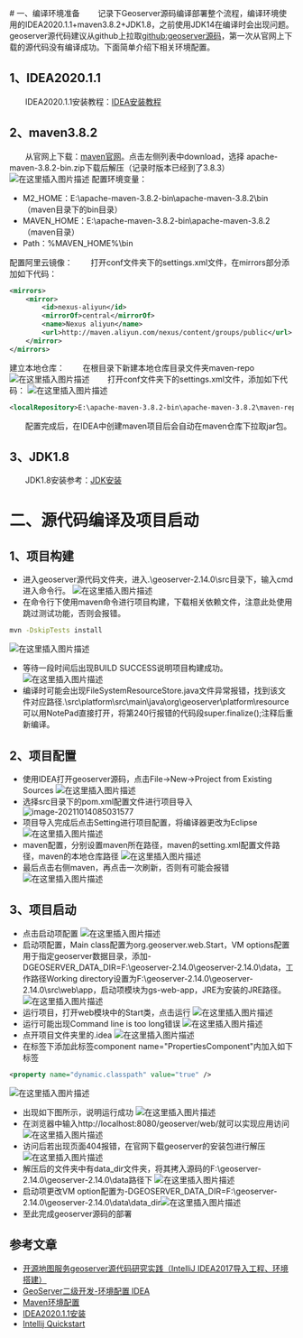 ﻿﻿# 一、编译环境准备
&#8195;&#8195;记录下Geoserver源码编译部署整个流程，编译环境使用的IDEA2020.1.1+maven3.8.2+JDK1.8，之前使用JDK14在编译时会出现问题。geoserver源代码建议从github上拉取[github:geoserver源码](https://github.com/geoserver/geoserver)，第一次从官网上下载的源代码没有编译成功。下面简单介绍下相关环境配置。
## 1、IDEA2020.1.1
&#8195;&#8195;IDEA2020.1.1安装教程：[IDEA安装教程](https://www.bilibili.com/video/BV1NK4y1P76F?share_source=copy_web)
## 2、maven3.8.2
&#8195;&#8195;从官网上下载：[maven官网](https://maven.apache.org/)。点击左侧列表中download，选择	apache-maven-3.8.2-bin.zip下载后解压（记录时版本已经到了3.8.3）
![在这里插入图片描述](https://img-blog.csdnimg.cn/24c152d6c9634806a98e897abccc1cee.png?x-oss-process=image/watermark,type_ZHJvaWRzYW5zZmFsbGJhY2s,shadow_50,text_Q1NETiBAUGFwZXJUaWdlcjIzMw==,size_20,color_FFFFFF,t_70,g_se,x_16)
配置环境变量：
* M2_HOME：E:\apache-maven-3.8.2-bin\apache-maven-3.8.2\bin（maven目录下的bin目录）
* MAVEN_HOME：E:\apache-maven-3.8.2-bin\apache-maven-3.8.2（maven目录）
* Path：%MAVEN_HOME%\bin

配置阿里云镜像：
&#8195;&#8195;打开conf文件夹下的settings.xml文件，在mirrors部分添加如下代码：

```xml
<mirrors>
    <mirror>
        <id>nexus-aliyun</id>
        <mirrorOf>central</mirrorOf>
        <name>Nexus aliyun</name>
        <url>http://maven.aliyun.com/nexus/content/groups/public</url>
    </mirror>
</mirrors>
```
建立本地仓库：
&#8195;&#8195;在根目录下新建本地仓库目录文件夹maven-repo
![在这里插入图片描述](https://img-blog.csdnimg.cn/87a6c7b7b20a40fd86495373fb142cfb.png?x-oss-process=image/watermark,type_ZHJvaWRzYW5zZmFsbGJhY2s,shadow_50,text_Q1NETiBAUGFwZXJUaWdlcjIzMw==,size_20,color_FFFFFF,t_70,g_se,x_16)
&#8195;&#8195;打开conf文件夹下的settings.xml文件，添加如下代码：
![在这里插入图片描述](https://img-blog.csdnimg.cn/c29cd9063d9f476b98cd93ea8d8c333f.png?x-oss-process=image/watermark,type_ZHJvaWRzYW5zZmFsbGJhY2s,shadow_50,text_Q1NETiBAUGFwZXJUaWdlcjIzMw==,size_20,color_FFFFFF,t_70,g_se,x_16)
```xml
<localRepository>E:\apache-maven-3.8.2-bin\apache-maven-3.8.2\maven-repo</localRepository>
```
&#8195;&#8195;配置完成后，在IDEA中创建maven项目后会自动在maven仓库下拉取jar包。
## 3、JDK1.8
&#8195;&#8195;JDK1.8安装参考：[JDK安装](https://blog.csdn.net/weixin_37601546/article/details/88623530)
# 二、源代码编译及项目启动
## 1、项目构建
* 进入geoserver源代码文件夹，进入.\geoserver-2.14.0\src目录下，输入cmd进入命令行。
![在这里插入图片描述](https://img-blog.csdnimg.cn/593a8f3a2a1042c6a1d4e4b00a852924.png)
* 在命令行下使用maven命令进行项目构建，下载相关依赖文件，注意此处使用跳过测试功能，否则会报错。
```bash
mvn -DskipTests install
```
![在这里插入图片描述](https://img-blog.csdnimg.cn/6d8ec83d835c47a194714410d30c8cf8.png)
* 等待一段时间后出现BUILD SUCCESS说明项目构建成功。
![在这里插入图片描述](https://img-blog.csdnimg.cn/31edf40f9605484180933978ae24cfcc.png?x-oss-process=image/watermark,type_ZHJvaWRzYW5zZmFsbGJhY2s,shadow_50,text_Q1NETiBAUGFwZXJUaWdlcjIzMw==,size_20,color_FFFFFF,t_70,g_se,x_16)
* 编译时可能会出现FileSystemResourceStore.java文件异常报错，找到该文件对应路径.\src\platform\src\main\java\org\geoserver\platform\resource可以用NotePad直接打开，将第240行报错的代码段super.finalize();注释后重新编译。
## 2、项目配置
* 使用IDEA打开geoserver源码，点击File->New->Project from Existing Sources
![在这里插入图片描述](https://img-blog.csdnimg.cn/f3667a7a021c4fb09cfb955a864634b1.png?x-oss-process=image/watermark,type_ZHJvaWRzYW5zZmFsbGJhY2s,shadow_50,text_Q1NETiBAUGFwZXJUaWdlcjIzMw==,size_18,color_FFFFFF,t_70,g_se,x_16)
* 选择src目录下的pom.xml配置文件进行项目导入
![image-20211014085031577](C:\Users\Asus\AppData\Roaming\Typora\typora-user-images\image-20211014085031577.png)
* 项目导入完成后点击Setting进行项目配置，将编译器更改为Eclipse
![在这里插入图片描述](https://img-blog.csdnimg.cn/d80d9135542e4f1194061fe3a5ca8504.png?x-oss-process=image/watermark,type_ZHJvaWRzYW5zZmFsbGJhY2s,shadow_50,text_Q1NETiBAUGFwZXJUaWdlcjIzMw==,size_20,color_FFFFFF,t_70,g_se,x_16)
* maven配置，分别设置maven所在路径，maven的setting.xml配置文件路径，maven的本地仓库路径
![在这里插入图片描述](https://img-blog.csdnimg.cn/eb4a041b71db4f4394b1d2a83fad286b.png?x-oss-process=image/watermark,type_ZHJvaWRzYW5zZmFsbGJhY2s,shadow_50,text_Q1NETiBAUGFwZXJUaWdlcjIzMw==,size_20,color_FFFFFF,t_70,g_se,x_16)
* 最后点击右侧maven，再点击一次刷新，否则有可能会报错
![在这里插入图片描述](https://img-blog.csdnimg.cn/9981f85144ed43e09701168044a8b4da.png?x-oss-process=image/watermark,type_ZHJvaWRzYW5zZmFsbGJhY2s,shadow_50,text_Q1NETiBAUGFwZXJUaWdlcjIzMw==,size_16,color_FFFFFF,t_70,g_se,x_16)

## 3、项目启动
* 点击启动项配置
![在这里插入图片描述](https://img-blog.csdnimg.cn/92d2d8c5b2194bd9acb74e32f1569916.png)
* 启动项配置，Main class配置为org.geoserver.web.Start，VM options配置用于指定geoserver数据目录，添加-DGEOSERVER_DATA_DIR=F:\geoserver-2.14.0\geoserver-2.14.0\data，工作路径Working directory设置为F:\geoserver-2.14.0\geoserver-2.14.0\src\web\app，启动项模块为gs-web-app，JRE为安装的JRE路径。
![在这里插入图片描述](https://img-blog.csdnimg.cn/f5352b7740734999b24800b5dc3226ac.png?x-oss-process=image/watermark,type_ZHJvaWRzYW5zZmFsbGJhY2s,shadow_50,text_Q1NETiBAUGFwZXJUaWdlcjIzMw==,size_20,color_FFFFFF,t_70,g_se,x_16)
* 运行项目，打开web模块中的Start类，点击运行
![在这里插入图片描述](https://img-blog.csdnimg.cn/d2c5970deab4475fbb7366e1c8e8ca96.png?x-oss-process=image/watermark,type_ZHJvaWRzYW5zZmFsbGJhY2s,shadow_50,text_Q1NETiBAUGFwZXJUaWdlcjIzMw==,size_13,color_FFFFFF,t_70,g_se,x_16)
* 运行可能出现Command line is too long错误
![在这里插入图片描述](https://img-blog.csdnimg.cn/01a2513c80ae4fb9973024e9bae7e62e.png)
* 点开项目文件夹里的.idea
![在这里插入图片描述](https://img-blog.csdnimg.cn/b9886f9b5f5e4b97a0c137a931f4be8f.png?x-oss-process=image/watermark,type_ZHJvaWRzYW5zZmFsbGJhY2s,shadow_50,text_Q1NETiBAUGFwZXJUaWdlcjIzMw==,size_11,color_FFFFFF,t_70,g_se,x_16)
* 在标签下添加此标签component name="PropertiesComponent"内加入如下标签
```xml
<property name="dynamic.classpath" value="true" />
```
![在这里插入图片描述](https://img-blog.csdnimg.cn/d643fc88989545c7a32a066a08132788.png?x-oss-process=image/watermark,type_ZHJvaWRzYW5zZmFsbGJhY2s,shadow_50,text_Q1NETiBAUGFwZXJUaWdlcjIzMw==,size_20,color_FFFFFF,t_70,g_se,x_16)
* 出现如下图所示，说明运行成功
![在这里插入图片描述](https://img-blog.csdnimg.cn/2e322e4cce91435fa37fe8829c08b8da.png?x-oss-process=image/watermark,type_ZHJvaWRzYW5zZmFsbGJhY2s,shadow_50,text_Q1NETiBAUGFwZXJUaWdlcjIzMw==,size_20,color_FFFFFF,t_70,g_se,x_16)
* 在浏览器中输入http://localhost:8080/geoserver/web/就可以实现应用访问
![在这里插入图片描述](https://img-blog.csdnimg.cn/7be1a4f5280149f6a873c3c8ad4fd1c6.png?x-oss-process=image/watermark,type_ZHJvaWRzYW5zZmFsbGJhY2s,shadow_50,text_Q1NETiBAUGFwZXJUaWdlcjIzMw==,size_20,color_FFFFFF,t_70,g_se,x_16)
* 访问后若出现页面404报错，在官网下载geoserver的安装包进行解压
![在这里插入图片描述](https://img-blog.csdnimg.cn/3c2f8db36b7946e5a06f97806b9f9358.png?x-oss-process=image/watermark,type_ZHJvaWRzYW5zZmFsbGJhY2s,shadow_50,text_Q1NETiBAUGFwZXJUaWdlcjIzMw==,size_15,color_FFFFFF,t_70,g_se,x_16)
* 解压后的文件夹中有data_dir文件夹，将其拷入源码的F:\geoserver-2.14.0\geoserver-2.14.0\data路径下
![在这里插入图片描述](https://img-blog.csdnimg.cn/2ef474d4966841cd8e4806e77107fabc.png?x-oss-process=image/watermark,type_ZHJvaWRzYW5zZmFsbGJhY2s,shadow_50,text_Q1NETiBAUGFwZXJUaWdlcjIzMw==,size_20,color_FFFFFF,t_70,g_se,x_16)
* 启动项更改VM option配置为-DGEOSERVER_DATA_DIR=F:\geoserver-2.14.0\geoserver-2.14.0\data\data_dir![在这里插入图片描述](https://img-blog.csdnimg.cn/5b4c29e1d0c64622a0a2fa69679a982c.png?x-oss-process=image/watermark,type_ZHJvaWRzYW5zZmFsbGJhY2s,shadow_50,text_Q1NETiBAUGFwZXJUaWdlcjIzMw==,size_20,color_FFFFFF,t_70,g_se,x_16)
* 至此完成geoserver源码的部署
## 参考文章
* [开源地图服务geoserver源代码研究实践（IntelliJ IDEA2017导入工程、环境搭建）](https://blog.csdn.net/u010608964/article/details/83719105)
* [GeoServer二级开发-环境配置 IDEA](https://blog.csdn.net/weixin_38670190/article/details/116695214)
* [Maven环境配置](https://www.bilibili.com/video/BV12J411M7Sj?share_source=copy_web)
* [IDEA2020.1.1安装](https://www.bilibili.com/video/BV1NK4y1P76F?share_source=copy_web)
* [Intellij Quickstart](https://docs.geoserver.org/latest/en/developer/quickstart/intellij.html)

